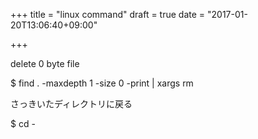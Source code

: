 +++
title = "linux command"
draft = true
date = "2017-01-20T13:06:40+09:00"

+++

delete 0 byte file

$ find . -maxdepth 1 -size 0 -print | xargs rm

さっきいたディレクトリに戻る

$ cd -



